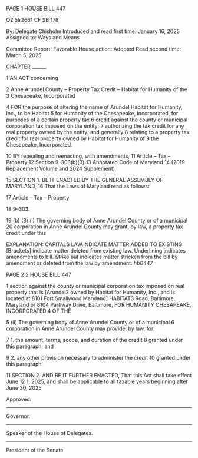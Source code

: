 PAGE 1
HOUSE BILL 447

Q2 5lr2661
CF SB 178

By: Delegate Chisholm
Introduced and read first time: January 16, 2025
Assigned to: Ways and Means

Committee Report: Favorable
House action: Adopted
Read second time: March 5, 2025

CHAPTER ______

1 AN ACT concerning

2 Anne Arundel County – Property Tax Credit – Habitat for Humanity of the
3 Chesapeake, Incorporated

4 FOR the purpose of altering the name of Arundel Habitat for Humanity, Inc., to be Habitat
5 for Humanity of the Chesapeake, Incorporated, for purposes of a certain property tax
6 credit against the county or municipal corporation tax imposed on the entity;
7 authorizing the tax credit for any real property owned by the entity; and generally
8 relating to a property tax credit for real property owned by Habitat for Humanity of
9 the Chesapeake, Incorporated.

10 BY repealing and reenacting, with amendments,
11 Article – Tax – Property
12 Section 9–303(b)(3)
13 Annotated Code of Maryland
14 (2019 Replacement Volume and 2024 Supplement)

15 SECTION 1. BE IT ENACTED BY THE GENERAL ASSEMBLY OF MARYLAND,
16 That the Laws of Maryland read as follows:

17 Article – Tax – Property

18 9–303.

19 (b) (3) (i) The governing body of Anne Arundel County or of a municipal
20 corporation in Anne Arundel County may grant, by law, a property tax credit under this

EXPLANATION: CAPITALS LAW.INDICATE MATTER ADDED TO EXISTING
[Brackets] indicate matter deleted from existing law.
Underlining indicates amendments to bill.
~~Strike~~ ~~out~~ indicates matter stricken from the bill by amendment or deleted from the law by
amendment. *hb0447*

PAGE 2
2 HOUSE BILL 447

1 section against the county or municipal corporation tax imposed on real property that is
[Arundel2 owned by Habitat for Humanity, Inc., and is located at 8101 Fort Smallwood
Maryland] HABITAT3 Road, Baltimore, Maryland or 8104 Parkway Drive, Baltimore, FOR
HUMANITY CHESAPEAKE, INCORPORATED.4 OF THE

5 (ii) The governing body of Anne Arundel County or of a municipal
6 corporation in Anne Arundel County may provide, by law, for:

7 1. the amount, terms, scope, and duration of the credit
8 granted under this paragraph; and

9 2. any other provision necessary to administer the credit
10 granted under this paragraph.

11 SECTION 2. AND BE IT FURTHER ENACTED, That this Act shall take effect June
12 1, 2025, and shall be applicable to all taxable years beginning after June 30, 2025.

Approved:

________________________________________________________________________________
Governor.

________________________________________________________________________________
Speaker of the House of Delegates.

________________________________________________________________________________
President of the Senate.